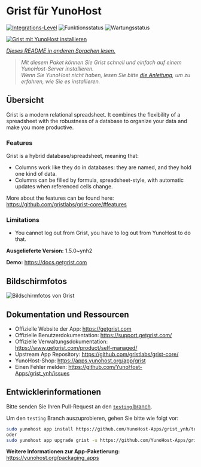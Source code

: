 <!--
N.B.: Diese README wurde automatisch von <https://github.com/YunoHost/apps/tree/master/tools/readme_generator> generiert.
Sie darf NICHT von Hand bearbeitet werden.
-->

# Grist für YunoHost

[![Integrations-Level](https://apps.yunohost.org/badge/integration/grist)](https://ci-apps.yunohost.org/ci/apps/grist/)
![Funktionsstatus](https://apps.yunohost.org/badge/state/grist)
![Wartungsstatus](https://apps.yunohost.org/badge/maintained/grist)

[![Grist mit YunoHost installieren](https://install-app.yunohost.org/install-with-yunohost.svg)](https://install-app.yunohost.org/?app=grist)

*[Dieses README in anderen Sprachen lesen.](./ALL_README.md)*

> *Mit diesem Paket können Sie Grist schnell und einfach auf einem YunoHost-Server installieren.*  
> *Wenn Sie YunoHost nicht haben, lesen Sie bitte [die Anleitung](https://yunohost.org/install), um zu erfahren, wie Sie es installieren.*

## Übersicht

Grist is a modern relational spreadsheet. It combines the flexibility of a spreadsheet with the robustness of a database to organize your data and make you more productive.

### Features

Grist is a hybrid database/spreadsheet, meaning that:

- Columns work like they do in databases: they are named, and they hold one kind of data.
- Columns can be filled by formula, spreadsheet-style, with automatic updates when referenced cells change.

More about the features can be found here: <https://github.com/gristlabs/grist-core/#features>

### Limitations

- You cannot log out from Grist, you have to log out from YunoHost to do that.


**Ausgelieferte Version:** 1.5.0~ynh2

**Demo:** <https://docs.getgrist.com>

## Bildschirmfotos

![Bildschirmfotos von Grist](./doc/screenshots/grist.jpg)

## Dokumentation und Ressourcen

- Offizielle Website der App: <https://getgrist.com>
- Offizielle Benutzerdokumentation: <https://support.getgrist.com/>
- Offizielle Verwaltungsdokumentation: <https://www.getgrist.com/product/self-managed/>
- Upstream App Repository: <https://github.com/gristlabs/grist-core/>
- YunoHost-Shop: <https://apps.yunohost.org/app/grist>
- Einen Fehler melden: <https://github.com/YunoHost-Apps/grist_ynh/issues>

## Entwicklerinformationen

Bitte senden Sie Ihren Pull-Request an den [`testing` branch](https://github.com/YunoHost-Apps/grist_ynh/tree/testing).

Um den `testing` Branch auszuprobieren, gehen Sie bitte wie folgt vor:

```bash
sudo yunohost app install https://github.com/YunoHost-Apps/grist_ynh/tree/testing --debug
oder
sudo yunohost app upgrade grist -u https://github.com/YunoHost-Apps/grist_ynh/tree/testing --debug
```

**Weitere Informationen zur App-Paketierung:** <https://yunohost.org/packaging_apps>

